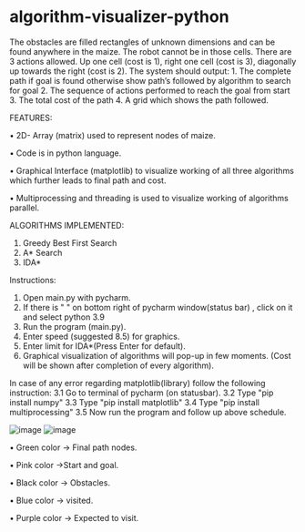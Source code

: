 # algorithm-visualizer-python
The obstacles are filled rectangles of unknown dimensions and can be found anywhere in the maize.  The robot cannot be in those cells. There are 3 actions allowed. Up one cell (cost is 1), right one cell  (cost is 3), diagonally up towards the right (cost is 2). The system should output: 1. The complete path if goal is found otherwise show path’s followed by algorithm to search for  goal 2. The sequence of actions performed to reach the goal from start 3. The total cost of the path 4. A grid which shows the path followed.

FEATURES:

•	2D- Array (matrix) used to represent nodes of maize.

•	Code is in python language. 

•	Graphical Interface (matplotlib) to visualize working of all three algorithms which further leads to final path and cost. 

•	Multiprocessing and threading is used to visualize working of algorithms parallel.

ALGORITHMS IMPLEMENTED:
1. Greedy Best First Search 
2. A* Search
3. IDA*

Instructions:
1. Open main.py with pycharm. 
2. If there is " <No interpreter> " on bottom right of pycharm 
   window(status bar) , click on it and select python 3.9
3. Run the program (main.py).
4. Enter speed (suggested 8.5) for graphics. 
5. Enter limit for IDA*(Press Enter for default). 
6. Graphical visualization of algorithms will pop-up in
 few moments. (Cost will be shown after completion of 
 every algorithm).

In case of any error regarding matplotlib(library) follow
the following instruction:
3.1 Go to terminal of pycharm (on statusbar).
3.2 Type "pip install numpy"
3.3 Type "pip install matplotlib"
3.4 Type "pip install multiprocessing" 
3.5 Now run the program and follow up above schedule. 

 ![image](https://user-images.githubusercontent.com/63236001/116530789-db072880-a8f7-11eb-87ff-a5e7c1ad786c.png)
![image](https://user-images.githubusercontent.com/63236001/116530808-df334600-a8f7-11eb-99d9-1d4c41485435.png)

•	Green color -> Final path nodes.

•	Pink color ->Start and goal.

•	Black color -> Obstacles.

•	Blue color -> visited.

•	Purple color -> Expected to visit.

